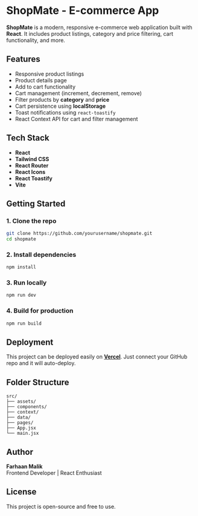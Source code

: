 # ShopMate - E-commerce App

**ShopMate** is a modern, responsive e-commerce web application built with **React**. It includes product listings, category and price filtering, cart functionality, and more.

## Features

- Responsive product listings
- Product details page
- Add to cart functionality
- Cart management (increment, decrement, remove)
- Filter products by **category** and **price**
- Cart persistence using **localStorage**
- Toast notifications using `react-toastify`
- React Context API for cart and filter management

## Tech Stack

- **React**
- **Tailwind CSS**
- **React Router**
- **React Icons**
- **React Toastify**
- **Vite**

## Getting Started

### 1. Clone the repo

```bash
git clone https://github.com/yourusername/shopmate.git
cd shopmate
```

### 2. Install dependencies

```bash
npm install
```

### 3. Run locally

```bash
npm run dev
```

### 4. Build for production

```bash
npm run build
```

## Deployment

This project can be deployed easily on [**Vercel**](https://vercel.com/). Just connect your GitHub repo and it will auto-deploy.

## Folder Structure

```
src/
├── assets/
├── components/
├── context/
├── data/
├── pages/
├── App.jsx
└── main.jsx
```

## Author

**Farhaan Malik**  
Frontend Developer | React Enthusiast

## License

This project is open-source and free to use.